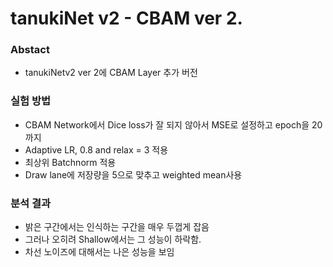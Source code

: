 # tanukiNet v2 - CBAM ver 2.

### Abstact
- tanukiNetv2 ver 2에 CBAM Layer 추가 버전

### 실험 방법
- CBAM Network에서 Dice loss가 잘 되지 않아서 MSE로 설정하고 epoch을 20까지
- Adaptive LR, 0.8 and relax = 3 적용
- 최상위 Batchnorm 적용
- Draw lane에 저장량을 5으로 맞추고 weighted mean사용

### 분석 결과
- 밝은 구간에서는 인식하는 구간을 매우 두껍게 잡음
- 그러나 오히려 Shallow에서는 그 성능이 하락함.
- 차선 노이즈에 대해서는 나은 성능을 보임